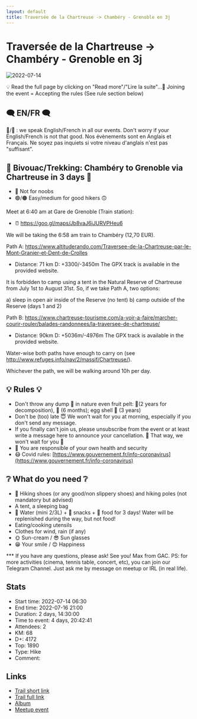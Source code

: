 ```yaml
---
layout: default
title: Traversée de la Chartreuse -> Chambéry - Grenoble en 3j
---
```


# Traversée de la Chartreuse -> Chambéry - Grenoble en 3j

![2022-07-14](../img/orig/2022-07-14.jpg)

💡 Read the full page by clicking on "Read more"/"Lire la suite"...💜
Joining the event = Accepting the rules (See rule section below)

##  🗨️ EN/FR 🗨️ 
🦅/🐓 : we speak English/French in all our events. Don't worry if your English/French is not that good. Nos évènements sont en Anglais et Français. Ne soyez pas inquiets si votre niveau d'anglais n'est pas "suffisant".
##  🥾 Bivouac/Trekking: Chambéry to Grenoble via Chartreuse in 3 days 🥾 

* 🔴 Not for noobs
* 🟢/🟠 Easy/medium for good hikers 🙃

Meet at 6:40 am at Gare de Grenoble (Train station):

* ⏰ https://goo.gl/maps/Jb8vaJ6iJURVPHeu6

We will be taking the 6:58 am train to Chambéry (12,70 EUR).

Path A: https://www.altituderando.com/Traversee-de-la-Chartreuse-par-le-Mont-Granier-et-Dent-de-Crolles

* Distance: 71 km
D: +3300/-3450m
The GPX track is available in the provided website.

It is forbidden to camp using a tent in the Natural Reserve of Chartreuse from July 1st to August 31st. So, if we take Path A, two options:

a) sleep in open air inside of the Reserve (no tent)
b) camp outside of the Reserve (days 1 and 2)

Path B: https://www.chartreuse-tourisme.com/a-voir-a-faire/marcher-courir-rouler/balades-randonnees/la-traversee-de-chartreuse/
* Distance: 90km
D: +5036m/-4976m
The GPX track is available in the provided website.

Water-wise both paths have enough to carry on (see http://www.refuges.info/nav/2/massif/Chartreuse/).

Whichever the path, we will be walking around 10h per day.

##  💡 Rules 💡 

* Don't throw any dump 🚮 in nature even fruit pelt: 🍌(2 years for decomposition), 🍊 (6 months); egg shell 🥚 (3 years)
* Don't be (too) late 😇 We won't wait for you at morning, especially if you don't send any message.
* If you finally can't join us, please unsubscribe from the event or at least write a message here to announce your cancellation. 💜 That way, we won't wait for you 💜
* 💟 You are responsible of your own health and security
* 😷 Covid rules: [https://www.gouvernement.fr/info-coronavirus](https://www.gouvernement.fr/info-coronavirus)

##  ❔ What do you need ❔ 

* 🥾 Hiking shoes (or any good/non slippery shoes) and hiking poles (not mandatory but advised)
* A tent, a sleeping bag
* 🧃 Water (mini 2/3L) + 🍫 snacks + 🥗 food for 3 days! Water will be replenished during the way, but not food!
* Eating/cooking utensils
* Clothes for wind, rain (if any)
* 🌞 Sun-cream / 😎 Sun glasses
* 😁 Your smile / 😊 Happiness

\*\*\*
If you have any questions, please ask!
See you! Max from GAC.
PS: for more activities (cinema, tennis table, concert, etc), you can join our Telegram Channel. Just ask me by message on meetup or IRL (in real life).

## Stats

- Start time: 2022-07-14 06:30
- End time: 2022-07-16 21:00
- Duration: 2 days, 14:30:00
- Time to event: 4 days, 20:42:41
- Attendees: 2
- KM: 68
- D+: 4172
- Top: 1890
- Type: Hike
- Comment: 

## Links

- [Trail short link](https://s.42l.fr/y1Yi-tw6)
- [Trail full link]()
- [Album](https://binnette.github.io/GacImg2022/2022-07-14-Traversee-de-la-Chartreuse-greater-Grenoble-Chambery.html)
- [Meetup event](https://www.meetup.com/grenoble-adventure-club-english-french/events/287083813/)

